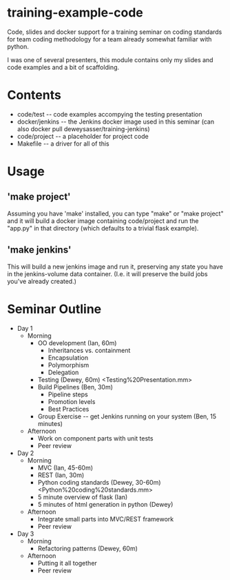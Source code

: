 training-example-code
=====================

Code, slides and docker support for a training seminar on coding
standards for team coding methodology for a team already somewhat
familiar with python.

I was one of several presenters, this module contains only my slides
and code examples and a bit of scaffolding.

Contents
========

* code/test -- code examples accompying the testing presentation
* docker/jenkins -- the Jenkins docker image used in this seminar (can
  also docker pull deweysasser/training-jenkins)
* code/project -- a placeholder for project code
* Makefile -- a driver for all of this

Usage
=====

'make project'
--------------

Assuming you have 'make' installed, you can type "make" or "make
project" and it will build a docker image containing code/project and
run the "app.py" in that directory (which defaults to a trivial flask
example).

'make jenkins'
--------------

This will build a new jenkins image and run it, preserving any state
you have in the jenkins-volume data container. (I.e. it will preserve
the build jobs you've already created.)

Seminar Outline
===============

* Day 1
    * Morning
        * OO development (Ian, 60m)
            * Inheritances vs. containment
            * Encapsulation
            * Polymorphism
            * Delegation
        * Testing (Dewey, 60m) <Testing%20Presentation.mm>
        * Build Pipelines (Ben, 30m)
            * Pipeline steps
            * Promotion levels
            * Best Practices
        * Group Exercise -- get Jenkins running on your system (Ben, 15 minutes)
    * Afternoon
        * Work on component parts with unit tests
        * Peer review
* Day 2 
    * Morning
        * MVC (Ian, 45-60m)
        * REST (Ian, 30m)
        * Python coding standards (Dewey, 30-60m) <Python%20coding%20standards.mm>
        * 5 minute overview of flask (Ian)
        * 5 minutes of html generation in python (Dewey)
    * Afternoon
        * Integrate small parts into MVC/REST framework
        * Peer review
* Day 3
    * Morning
        * Refactoring patterns (Dewey, 60m)
    * Afternoon
        * Putting it all together
        * Peer review

